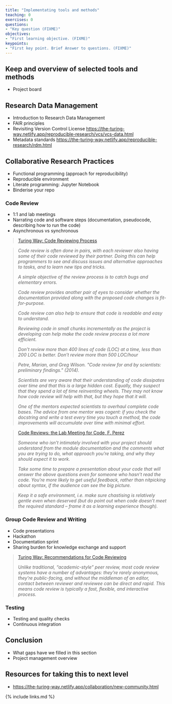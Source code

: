 ```yaml
---
title: "Implementating tools and methods"
teaching: 0
exercises: 0
questions:
- "Key question (FIXME)"
objectives:
- "First learning objective. (FIXME)"
keypoints:
- "First key point. Brief Answer to questions. (FIXME)"
---
```


## Keep and overview of selected tools and methods
- Project board

## Research Data Management
- Introduction to Research Data Management
- FAIR principles
- Revisiting Version Control License
https://the-turing-way.netlify.app/reproducible-research/vcs/vcs-data.html 
- Metadata standards
https://the-turing-way.netlify.app/reproducible-research/rdm.html 

## Collaborative Research Practices

- Functional programming (approach for reproducibility)
- Reproducible environment
- Literate programming: Jupyter Notebook
- Binderise your repo


### Code Review

- 1:1 and lab meetings
- Narrating code and software steps (documentation, pseudocode, describing how to run the code) 
- Asynchronous vs synchronous


> [Turing Way: Code Reviewing Process](https://the-turing-way.netlify.app/reproducible-research/reviewing.html)

> *Code review is often done in pairs, with each reviewer also having some of their code reviewed by their partner. Doing this can help programmers to see and discuss issues and alternative approaches to tasks, and to learn new tips and tricks.*
>
> *A simple objective of the review process is to catch bugs and elementary errors.*
>
> *Code review provides another pair of eyes to consider whether the documentation provided along with the proposed code changes is fit-for-purpose.*
>
> *Code review can also help to ensure that code is readable and easy to understand.* 
>
> *Reviewing code in small chunks incrementally as the project is developing can help make the code review process a lot more efficient.* 
>
> *Don’t review more than 400 lines of code (LOC) at a time, less than 200 LOC is better. Don’t review more than 500 LOC/hour*
> 

> *Petre, Marian, and Greg Wilson. "Code review for and by scientists: preliminary findings." (2014).*
>
> *Scientists are very aware that their understanding of code dissipates over time and that this is a large hidden cost. Equally, they suspect that they spend a lot of time reinventing wheels. They may not know how code review will help with that, but they hope that it will.* 
>
> *One of the mentors expected scientists to overhaul complete code bases. The advice from one mentor was cogent: if you check the docstring and write a test every time you touch a method, the code improvements will accumulate over time with minimal effort.*
>

> [Code Reviews: the Lab Meeting for Code, F. Perez](http://fperez.org/py4science/code_reviews.html)
>
> *Someone who isn’t intimately involved with your project should understand from the module documentation and the comments what you are trying to do, what approach you’re taking, and why they should expect it to work.*
>
> *Take some time to prepare a presentation about your code that will answer the above questions even for someone who hasn’t read the code. You’re more likely to get useful feedback, rather than nitpicking about syntax, if the audience can see the big picture.*

> *Keep it a safe environment, i.e. make sure chastising is relatively gentle even when deserved (but do point out when code doesn’t meet the required standard – frame it as a learning experience though).*


### Group Code Review and Writing

- Code presentations
- Hackathon
- Documentation sprint
- Sharing burden for knowledge exchange and support

> [Turing Way: Recommendations for Code Reviewing](https://the-turing-way.netlify.app/reproducible-research/reviewing/reviewing-recommend.html)
>
> *Unlike traditional, “academic-style” peer review, most code review systems have a number of advantages: they’re rarely anonymous, they’re public-facing, and without the middleman of an editor, contact between reviewer and reviewee can be direct and rapid. This means code review is typically a fast, flexible, and interactive process.*
>
>

### Testing

- Testing and quality checks
- Continuous integration

## Conclusion
- What gaps have we filled in this section
- Project management overview 

## Resources for taking this to next level


- ​​https://the-turing-way.netlify.app/collaboration/new-community.html 

{% include links.md %}

